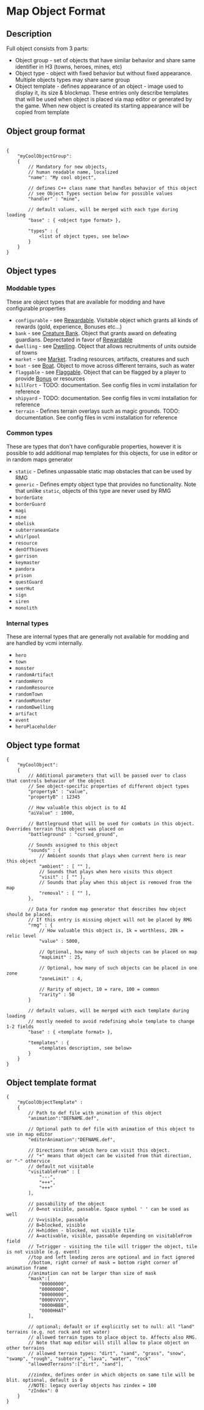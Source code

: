 # Map Object Format

## Description

Full object consists from 3 parts:

- Object group - set of objects that have similar behavior and share
    same identifier in H3 (towns, heroes, mines, etc)
- Object type - object with fixed behavior but without fixed
    appearance. Multiple objects types may share same group
- Object template - defines appearance of an object - image used to
    display it, its size & blockmap. These entries only describe
    templates that will be used when object is placed via map editor or
    generated by the game. When new object is created its starting
    appearance will be copied from template

## Object group format

```json5

{
	"myCoolObjectGroup":
	{
		// Mandatory for new objects,
		// human readable name, localized 
		"name": "My cool object",

		// defines C++ class name that handles behavior of this object
		// see Object Types section below for possible values
		"handler" : "mine",

		// default values, will be merged with each type during loading
		"base" : { <object type format> },

		"types" : {
			<list of object types, see below>
		}
	}
}
```

## Object types

### Moddable types

These are object types that are available for modding and have configurable properties

- `configurable` - see [Rewardable](Map_Objects/Rewardable.md). Visitable object which grants all kinds of rewards (gold, experience, Bonuses etc...)
- `bank` - see [Creature Bank](Map_Objects/Creature_Bank.md). Object that grants award on defeating guardians. Deprectated in favor of [Rewardable](Map_Objects/Rewardable.md)
- `dwelling` - see [Dwelling](Map_Objects/Dwelling.md). Object that allows recruitments of units outside of towns
- `market` - see [Market](Map_Objects/Market.md). Trading resources, artifacts, creatures and such
- `boat` - see [Boat](Map_Objects/Boat.md). Object to move across different terrains, such as water
- `flaggable` - see [Flaggable](Map_Objects/Flaggable.md). Object that can be flagged by a player to provide [Bonus](Bonus_Format.md) or resources
- `hillFort` - TODO: documentation. See config files in vcmi installation for reference
- `shipyard` - TODO: documentation. See config files in vcmi installation for reference
- `terrain` - Defines terrain overlays such as magic grounds. TODO: documentation. See config files in vcmi installation for reference

### Common types

These are types that don't have configurable properties, however it is possible to add additional map templates for this objects, for use in editor or in random maps generator

- `static` - Defines unpassable static map obstacles that can be used by RMG
- `generic` - Defines empty object type that provides no functionality. Note that unlike `static`, objects of this type are never used by RMG
- `borderGate`
- `borderGuard`
- `magi`
- `mine`
- `obelisk`
- `subterraneanGate`
- `whirlpool`
- `resource`
- `denOfThieves`
- `garrison`
- `keymaster`
- `pandora`
- `prison`
- `questGuard`
- `seerHut`
- `sign`
- `siren`
- `monolith`

### Internal types

These are internal types that are generally not available for modding and are handled by vcmi internally.

- `hero`
- `town`
- `monster`
- `randomArtifact`
- `randomHero`
- `randomResource`
- `randomTown`
- `randomMonster`
- `randomDwelling`
- `artifact`
- `event`
- `heroPlaceholder`

## Object type format

```json5
{
	"myCoolObject":
	{
		// Additional parameters that will be passed over to class that controls behavior of the object
		// See object-specific properties of different object types
		"propertyA" : "value",
		"propertyB" : 12345

		// How valuable this object is to AI
		"aiValue" : 1000,
		
		// Battleground that will be used for combats in this object. Overrides terrain this object was placed on
		"battleground" : "cursed_ground",
		
		// Sounds assigned to this object
		"sounds" : {
			// Ambient sounds that plays when current hero is near this object
			"ambient" : [ "" ],
			// Sounds that plays when hero visits this object
			"visit" : [ "" ],
			// Sounds that play when this object is removed from the map
			"removal" : [ "" ],
		},

		// Data for random map generator that describes how object should be placed.
		// If this entry is missing object will not be placed by RMG
		"rmg" : {
			// How valuable this object is, 1k = worthless, 20k = relic level
			"value" : 5000,

			// Optional, how many of such objects can be placed on map
			"mapLimit" : 25,

			// Optional, how many of such objects can be placed in one zone
			"zoneLimit" : 4,

			// Rarity of object, 10 = rare, 100 = common
			"rarity" : 50
		}

		// default values, will be merged with each template during loading
		// mostly needed to avoid redefining whole template to change 1-2 fields
		"base" : { <template format> },

		"templates" : {
			<templates description, see below>
		}
	}
}
```

## Object template format

```json5
{
	"myCoolObjectTemplate" : 
	{
		// Path to def file with animation of this object
		"animation":"DEFNAME.def",

		// Optional path to def file with animation of this object to use in map editor
		"editorAnimation":"DEFNAME.def",

		// Directions from which hero can visit this object.
		// "+" means that object can be visited from that direction, or "-" othervice
		// default not visitable
		"visitableFrom" : [
			"---",
			"+++",
			"+++"
		],

		// passability of the object
		// 0=not visible, passable. Space symbol ' ' can be used as well
		// V=visible, passable
		// B=blocked, visible
		// H=hidden - blocked, not visible tile
		// A=activable, visible, passable depending on visitableFrom field
		// T=trigger - visiting the tile will trigger the object, tile is not visible (e.g. event)
		//top and left leading zeros are optional and in fact ignored
		//bottom, right corner of mask = bottom right corner of animation frame
		//animation can not be larger than size of mask
		"mask":[
			"00000000",
			"00000000",
			"00000000",
			"0000VVVV",
			"0000HBBB",
			"0000HHAT"
		],

		// optional; default or if explicitly set to null: all "land" terrains (e.g. not rock and not water)
		// allowed terrain types to place object to. Affects also RMG.
		// Note that map editor will still allow to place object on other terrains
		// allowed terrain types: "dirt", "sand", "grass", "snow", "swamp", "rough", "subterra", "lava", "water", "rock"
		"allowedTerrains":["dirt", "sand"],

		//zindex, defines order in which objects on same tile will be blit. optional, default is 0 
		//NOTE: legacy overlay objects has zindex = 100
		"zIndex": 0
	}
}
```
